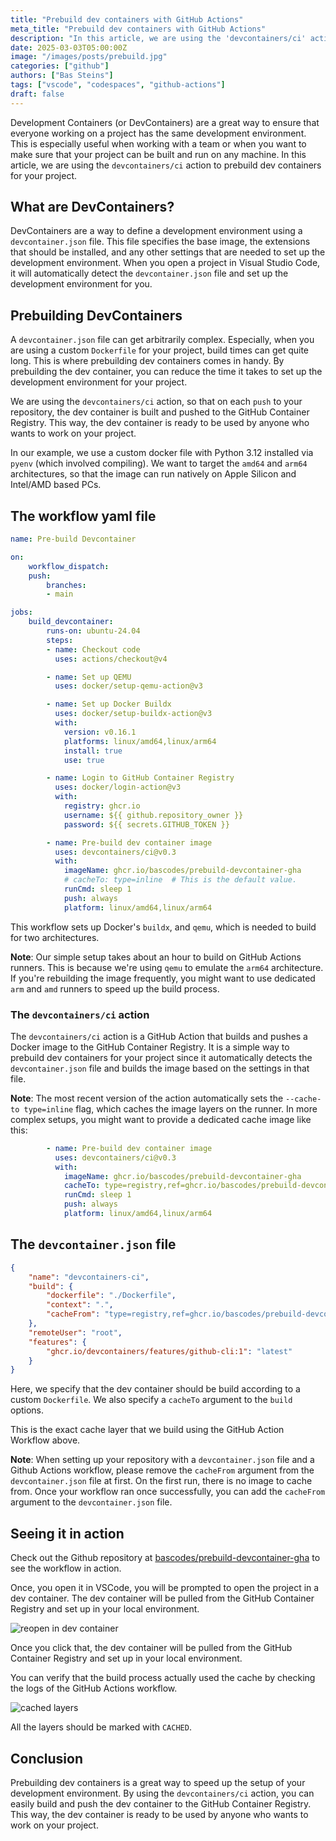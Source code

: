 ```yaml
---
title: "Prebuild dev containers with GitHub Actions"
meta_title: "Prebuild dev containers with GitHub Actions"
description: "In this article, we are using the 'devcontainers/ci' action to prebuild dev containers for your project."
date: 2025-03-03T05:00:00Z
image: "/images/posts/prebuild.jpg"
categories: ["github"]
authors: ["Bas Steins"]
tags: ["vscode", "codespaces", "github-actions"]
draft: false
---
```


Development Containers (or DevContainers) are a great way to ensure that everyone working on a project has the same development environment. This is especially useful when working with a team or when you want to make sure that your project can be built and run on any machine. In this article, we are using the `devcontainers/ci` action to prebuild dev containers for your project.

## What are DevContainers?

DevContainers are a way to define a development environment using a `devcontainer.json` file. This file specifies the base image, the extensions that should be installed, and any other settings that are needed to set up the development environment. When you open a project in Visual Studio Code, it will automatically detect the `devcontainer.json` file and set up the development environment for you.

## Prebuilding DevContainers

A `devcontainer.json` file can get arbitrarily complex. Especially, when you are using a custom `Dockerfile` for your project, build times can get quite long. This is where prebuilding dev containers comes in handy. By prebuilding the dev container, you can reduce the time it takes to set up the development environment for your project.

We are using the `devcontainers/ci` action, so that on each `push` to your repository, the dev container is built and pushed to the GitHub Container Registry. This way, the dev container is ready to be used by anyone who wants to work on your project.

In our example, we use a custom docker file with Python 3.12 installed via `pyenv` (which involved compiling). We want to target the `amd64` and `arm64` architectures, so that the image can run natively on Apple Silicon and Intel/AMD based PCs.

## The workflow yaml file

```yaml
name: Pre-build Devcontainer

on:
    workflow_dispatch:
    push:
        branches:
        - main

jobs:
    build_devcontainer:
        runs-on: ubuntu-24.04
        steps:
        - name: Checkout code
          uses: actions/checkout@v4

        - name: Set up QEMU
          uses: docker/setup-qemu-action@v3

        - name: Set up Docker Buildx
          uses: docker/setup-buildx-action@v3
          with:
            version: v0.16.1
            platforms: linux/amd64,linux/arm64
            install: true
            use: true

        - name: Login to GitHub Container Registry
          uses: docker/login-action@v3
          with:
            registry: ghcr.io
            username: ${{ github.repository_owner }}
            password: ${{ secrets.GITHUB_TOKEN }}

        - name: Pre-build dev container image
          uses: devcontainers/ci@v0.3
          with:
            imageName: ghcr.io/bascodes/prebuild-devcontainer-gha
            # cacheTo: type=inline  # This is the default value.
            runCmd: sleep 1
            push: always
            platform: linux/amd64,linux/arm64
```

This workflow sets up Docker's `buildx`, and `qemu`, which is needed to build for two architectures. 

**Note**: Our simple setup takes about an hour to build on GitHub Actions runners. This is because we're using `qemu` to emulate the `arm64` architecture. If you're rebuilding the image frequently, you might want to use dedicated `arm` and `amd` runners to speed up the build process.

### The `devcontainers/ci` action

The `devcontainers/ci` action is a GitHub Action that builds and pushes a Docker image to the GitHub Container Registry. It is a simple way to prebuild dev containers for your project since it automatically detects the `devcontainer.json` file and builds the image based on the settings in that file.

**Note**: The most recent version of the action automatically sets the `--cache-to type=inline` flag, which caches the image layers on the runner. In more complex setups, you might want to provide a dedicated cache image like this:

```yaml
        - name: Pre-build dev container image
          uses: devcontainers/ci@v0.3
          with:
            imageName: ghcr.io/bascodes/prebuild-devcontainer-gha
            cacheTo: type=registry,ref=ghcr.io/bascodes/prebuild-devcontainer-gha:cache
            runCmd: sleep 1
            push: always
            platform: linux/amd64,linux/arm64
```

## The `devcontainer.json` file

```json
{
    "name": "devcontainers-ci",
    "build": {
        "dockerfile": "./Dockerfile",
        "context": ".",
        "cacheFrom": "type=registry,ref=ghcr.io/bascodes/prebuild-devcontainer-gha:latest"
    },
    "remoteUser": "root",
    "features": {
        "ghcr.io/devcontainers/features/github-cli:1": "latest"
    }
}
```

Here, we specify that the dev container should be build according to a custom `Dockerfile`. We also specify a `cacheTo` argument to the `build` options.

This is the exact cache layer that we build using the GitHub Action Workflow above.

**Note**: When setting up your repository with a `devcontainer.json` file and a Github Actions workflow, please remove the `cacheFrom` argument from the `devcontainer.json` file at first. On the first run, there is no image to cache from. Once your workflow ran once successfully, you can add the `cacheFrom` argument to the `devcontainer.json` file.


## Seeing it in action

Check out the Github repository at [bascodes/prebuild-devcontainer-gha](https://github.com/bascodes/prebuild-devcontainer-gha) to see the workflow in action.

Once, you open it in VSCode, you will be prompted to open the project in a dev container. The dev container will be pulled from the GitHub Container Registry and set up in your local environment.

![reopen in dev container](/images/posts/prebuild/reopen.png)

Once you click that, the dev container will be pulled from the GitHub Container Registry and set up in your local environment.

You can verify that the build process actually used the cache by checking the logs of the GitHub Actions workflow.

![cached layers](/images/posts/prebuild/cached.png)

All the layers should be marked with `CACHED`.


## Conclusion

Prebuilding dev containers is a great way to speed up the setup of your development environment. By using the `devcontainers/ci` action, you can easily build and push the dev container to the GitHub Container Registry. This way, the dev container is ready to be used by anyone who wants to work on your project.
